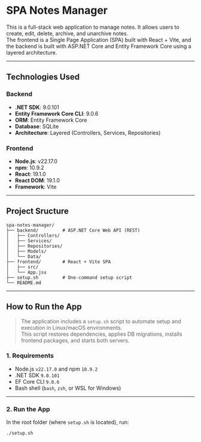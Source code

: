 # SPA Notes Manager

This is a full-stack web application to manage notes. It allows users to create, edit, delete, archive, and unarchive notes.  
The frontend is a Single Page Application (SPA) built with React + Vite, and the backend is built with ASP.NET Core and Entity Framework Core using a layered architecture.

---

## Technologies Used

### Backend
- **.NET SDK**: 9.0.101
- **Entity Framework Core CLI**: 9.0.6
- **ORM**: Entity Framework Core
- **Database**: SQLite
- **Architecture**: Layered (Controllers, Services, Repositories)

### Frontend
- **Node.js**: v22.17.0
- **npm**: 10.9.2
- **React**: 19.1.0
- **React DOM**: 19.1.0
- **Framework**: Vite

---
## Project Sructure
```plaintext
spa-notes-manager/
├── backend/         # ASP.NET Core Web API (REST)
│   ├── Controllers/
│   ├── Services/
│   ├── Repositories/
│   ├── Models/
│   └── Data/
├── frontend/        # React + Vite SPA
│   ├── src/
│   └── App.jsx
├── setup.sh         # One-command setup script
└── README.md
```
---

## How to Run the App

> The application includes a `setup.sh` script to automate setup and execution in Linux/macOS environments.  
> This script restores dependencies, applies DB migrations, installs frontend packages, and starts both servers.

### 1. Requirements

- Node.js `v22.17.0` and npm `10.9.2`
- .NET SDK `9.0.101`
- EF Core CLI `9.0.6`
- Bash shell (`bash`, `zsh`, or WSL for Windows)

---

### 2. Run the App

In the root folder (where `setup.sh` is located), run:

```bash
./setup.sh
